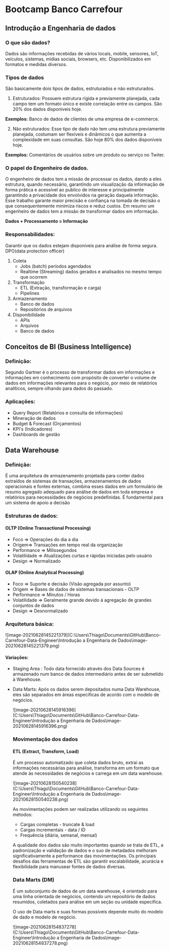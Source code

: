 # Bootcamp Banco Carrefour


## Introdução a Engenharia de dados

### O que são dados?
Dados são informações recebidas de vários locais, mobile, sensores, IoT, veículos, sistemas, mídias sociais, browsers, etc. Disponibilizados em formatos e medidas diversos.

### Tipos de dados

São basicamente dois tipos de dados, estruturados e não estruturados.

1. Estruturados:
Possuem estrutura rígida e previamente planejada, cada campo tem um formato único e existe correlação entre os campos. São 20% dos dados disponíveis hoje.

**Exemplos:** Banco de dados de clientes de uma empresa de e-commerce.

2. Não estruturados:
Esse tipo de dado não tem uma estrutura previamente planejada, costumam ser flexíveis e dinâmicos o que aumenta a complexidade em suas consultas. São hoje 80% dos dados disponíveis hoje.

**Exemplos:** Comentários de usuários sobre um produto ou serviço no Twiter.

### O papel do Engenheiro de dados.

O engenheiro de dados tem a missão de processar os dados, dando a eles estrutura, quando necessário, garantindo um visualização da informação de forma  prática e acessível ao publico de interesse e principalmente garantindo a privacidade dos envolvidos na geração daquela informação. 
Esse trabalho garante maior precisão e confiança na tomada de decisão o que consequentemente minimiza riscos e reduz custos.
Em resumo um engenheiro de dados tem a missão de transformar dados em informação.

**Dados + Processamento =  Informação**

### Responsabilidades:

Garantir que os dados estejam disponíveis para análise de forma segura. DPO(data protection officer)

1. Coleta
   * Jobs (batch) períodos agendados
   * Realtime (Streaming) dados gerados e analisados no mesmo tempo que ocorrem
2. Transformação
   * ETL (Extração, transformação e carga)
   * Pipelines
3. Armazenamento
   * Banco de dados
   * Repositórios de arquivos
4. Disponibilidade
   * APIs
   * Arquivos
   * Banco de dados

## Conceitos de BI (Business Intelligence)

### Definição:

Segundo Gartner é o processo de transformar dados em informações e informações em conhecimento com propósito de converter o volume de dados em informações relevantes para o negócio, por meio de relatórios analíticos, sempre olhando para dados do passado.

### Aplicações:

* Query Report (Relatórios e consulta de informações)
* Mineração de dados
* Budget & Forecast (Orçamentos)
* KPI's (Indicadores)
* Dashboards de gestão

## Data Warehouse

### Definição:

É uma arquitetura de armazenamento projetada para conter dados extraídos de sistemas de transações, armazenamentos de dados operacionais e fontes externas, combina esses dados em um formulário de resumo agregado adequado para análise de dados em toda empresa e relatórios para necessidades de negócios predefinidas. É fundamental para um sistema de apoio a decisão

### Estruturas de dados:

#### OLTP (Online Transactional Processing)

* Foco => Operações do dia a dia
* Origem=>  Transações em tempo real da organização
* Performance => Milissegundos
* Volatilidade => Atualizações curtas e rápidas iniciadas pelo usuário
* Design => Normalizado

#### OLAP (Online Analytical Processing)

* Foco =>  Suporte e decisão (Visão agregada por assunto)
* Origem => Bases de dados de sistemas transacionais - OLTP
* Performance => Minutos / Horas
* Volatilidade => Geralmente grande devido á agregação de grandes conjuntos de dados
* Design => Desnormalizado



### Arquitetura básica:

![image-20210628145221379](C:\Users\Thiago\Documents\GitHub\Banco-Carrefour-Data-Engineer\Introdução a Engenharia de Dados\image-20210628145221379.png)

#### Variações:

* Staging Area : Todo data fornecido através dos Data Sources é armazenado num banco de dados intermediário antes de ser submetido à Warehouse.

* Data Marts: Após os dados serem depositados numa Data Warehouse, eles são separados em áreas especificas de acordo com o  modelo de negócios.

  

  ![image-20210628145916396](C:\Users\Thiago\Documents\GitHub\Banco-Carrefour-Data-Engineer\Introdução a Engenharia de Dados\image-20210628145916396.png)

  

  ### Movimentação dos dados

  #### ETL (Extract, Transform, Load)

  É um processo automatizado que coleta dados bruto, extrai as informações necessárias para análise, transforma em um formato que atende ás necessidades de negócios e carrega em um data warehouse.

  

  ![image-20210628150540238](C:\Users\Thiago\Documents\GitHub\Banco-Carrefour-Data-Engineer\Introdução a Engenharia de Dados\image-20210628150540238.png)

  As movimentações podem ser realizadas utilizando os seguintes métodos:

  * Cargas completas - truncate & load
  * Cargas incrementais - data / ID
  * Frequência (diária, semanal, mensal)

  A qualidade dos dados são muito importantes quando se trata de ETL, a  padronização e validação de dados e o suo de metadados melhoram significativamente a performance das movimentações. Os principais desafios das ferramentas de ETL são garantir escalabilidade, acurácia e flexibilidade para manusear fontes de dados diversas.

  

  ### Data Marts (DM)

  É um subconjunto de dados de um data warehouse, é orientado para uma linha orientada de negócios, contendo um repositório de dados resumidos, coletados para análise em um seção ou unidade especifica.

  O uso de Data marts e suas formas possíveis depende muito do modelo de dado e modelo de negócio.

  

  ![image-20210628154837278](C:\Users\Thiago\Documents\GitHub\Banco-Carrefour-Data-Engineer\Introdução a Engenharia de Dados\image-20210628154837278.png)

  

  



